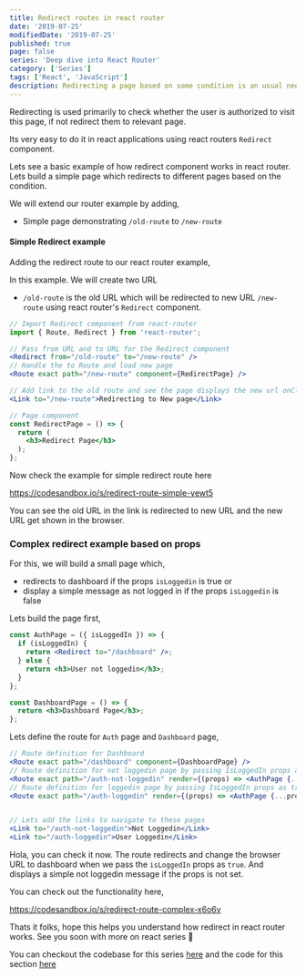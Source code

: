 ```yaml
---
title: Redirect routes in react router
date: '2019-07-25'
modifiedDate: '2019-07-25'
published: true
page: false
series: 'Deep dive into React Router'
category: ['Series']
tags: ['React', 'JavaScript']
description: Redirecting a page based on some condition is an usual need in a react web application. React router provides an easy way to achieve it. Lets learn how to do that in this article.
---
```


Redirecting is used primarily to check whether the user is authorized to visit this page, if not redirect them to relevant page.

Its very easy to do it in react applications using react routers `Redirect` component.

Lets see a basic example of how redirect component works in react router. Lets build a simple page which redirects to different pages based on the condition.

We will extend our router example by adding,

- Simple page demonstrating `/old-route` to `/new-route`

#### Simple Redirect example

Adding the redirect route to our react router example,

In this example. We will create two URL

- `/old-route` is the old URL which will be redirected to new URL `/new-route` using react router's `Redirect` component.

```jsx
// Import Redirect component from react-router
import { Route, Redirect } from 'react-router';

// Pass from URL and to URL for the Redirect component
<Redirect from="/old-route" to="/new-route" />
// Handle the to Route and load new page
<Route exact path="/new-route" component={RedirectPage} />

// Add link to the old route and see the page displays the new url onClick
<Link to="/new-route">Redirecting to New page</Link>

// Page component
const RedirectPage = () => {
  return (
    <h3>Redirect Page</h3>
  );
};
```

Now check the example for simple redirect route here

https://codesandbox.io/s/redirect-route-simple-yewt5

You can see the old URL in the link is redirected to new URL and the new URL get shown in the browser.

### Complex redirect example based on props

For this, we will build a small page which,

- redirects to dashboard if the props `isLoggedin` is true or
- display a simple message as not logged in if the props `isLoggedin` is false

Lets build the page first,

```jsx
const AuthPage = ({ isLoggedIn }) => {
  if (isLoggedIn) {
    return <Redirect to="/dashboard" />;
  } else {
    return <h3>User not loggedin</h3>;
  }
};

const DashboardPage = () => {
  return <h3>Dashboard Page</h3>;
};
```

Lets define the route for `Auth` page and `Dashboard` page,

```jsx
// Route definition for Dashboard
<Route exact path="/dashboard" component={DashboardPage} />
// Route definition for not loggedin page by passing IsLoggedIn props as false
<Route exact path="/auth-not-loggedin" render={(props) => <AuthPage {...props} isLoggedIn={false} />} />
// Route definition for loggedin page by passing IsLoggedIn props as true. This route will automatically redirect to dashboard because of the condition
<Route exact path="/auth-loggedin" render={(props) => <AuthPage {...props} isLoggedIn={true} />} />


// Lets add the links to navigate to these pages
<Link to="/auth-not-loggedin">Not Loggedin</Link>
<Link to="/auth-loggedin">User Loggedin</Link>
```

Hola, you can check it now. The route redirects and change the browser URL to dashboard when we pass the `isLoggedIn` props as `true`. And displays a simple not loggedin message if the props is not set.

You can check out the functionality here,

https://codesandbox.io/s/redirect-route-complex-x6o6v

Thats it folks, hope this helps you understand how redirect in react router works. See you soon with more on react series 🤗

You can checkout the codebase for this series [here](https://github.com/learnwithparam/react-router-series) and the code for this section [here](https://github.com/learnwithparam/react-router-series/commit/e354527b3c43917112e36101fbd4f5f66924252e)

